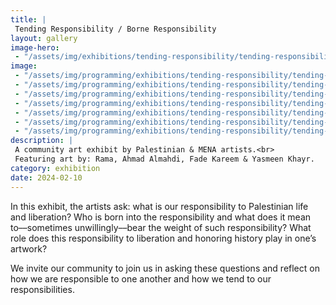 ```yaml
---
title: |
 Tending Responsibility / Borne Responsibility
layout: gallery
image-hero:
 - "/assets/img/exhibitions/tending-responsibility/tending-responsibility.jpg"
image:
 - "/assets/img/programming/exhibitions/tending-responsibility/tending-responsibility.jpg"
 - "/assets/img/programming/exhibitions/tending-responsibility/tending-responsibility-02.jpg"
 - "/assets/img/programming/exhibitions/tending-responsibility/tending-responsibility-03.jpg"
 - "/assets/img/programming/exhibitions/tending-responsibility/tending-responsibility-04.jpg"
 - "/assets/img/programming/exhibitions/tending-responsibility/tending-responsibility-05.jpg"
 - "/assets/img/programming/exhibitions/tending-responsibility/tending-responsibility-06.jpg"
 - "/assets/img/programming/exhibitions/tending-responsibility/tending-responsibility-07.jpg"
description: |
 A community art exhibit by Palestinian & MENA artists.<br>
 Featuring art by: Rama, Ahmad Almahdi, Fade Kareem & Yasmeen Khayr.
category: exhibition
date: 2024-02-10
---
```

In this exhibit, the artists ask: what is our responsibility to Palestinian life and liberation? Who is born into the responsibility and what does it mean to––sometimes unwillingly––bear the weight of such responsibility? What role does this responsibility to liberation and honoring history play in one’s artwork?

We invite our community to join us in asking these questions and reflect on how we are responsible to one another and how we tend to our responsibilities.